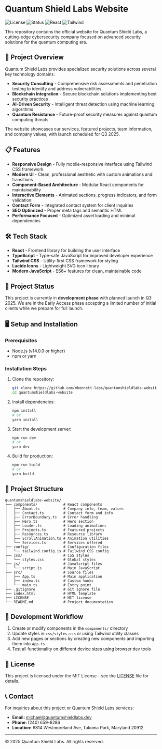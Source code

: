 # Quantum Shield Labs Website

![License](https://img.shields.io/badge/license-MIT-blue.svg)
![Status](https://img.shields.io/badge/status-in%20development-yellow)
![React](https://img.shields.io/badge/React-18-blue)
![Tailwind](https://img.shields.io/badge/Tailwind%20CSS-3-38b2ac)

This repository contains the official website for Quantum Shield Labs, a cutting-edge cybersecurity company focused on advanced security solutions for the quantum computing era.

## 🚀 Project Overview

Quantum Shield Labs provides specialized security solutions across several key technology domains:

- **Security Consulting** - Comprehensive risk assessments and penetration testing to identify and address vulnerabilities
- **Blockchain Integration** - Secure blockchain solutions implementing best security practices
- **AI-Driven Security** - Intelligent threat detection using machine learning algorithms
- **Quantum Resistance** - Future-proof security measures against quantum computing threats

The website showcases our services, featured projects, team information, and company values, with launch scheduled for Q3 2025.

## 📋 Features

- **Responsive Design** - Fully mobile-responsive interface using Tailwind CSS framework
- **Modern UI** - Clean, professional aesthetic with custom animations and transitions
- **Component-Based Architecture** - Modular React components for maintainability
- **Interactive Elements** - Animated sections, progress indicators, and form validation
- **Contact Form** - Integrated contact system for client inquiries
- **SEO Optimized** - Proper meta tags and semantic HTML
- **Performance Focused** - Optimized asset loading and minimal dependencies

## 🛠️ Tech Stack

- **React** - Frontend library for building the user interface
- **TypeScript** - Type-safe JavaScript for improved developer experience
- **Tailwind CSS** - Utility-first CSS framework for styling
- **Lucide Icons** - Lightweight SVG icon library
- **Modern JavaScript** - ES6+ features for clean, maintainable code

## 🚦 Project Status

This project is currently in **development phase** with planned launch in Q3 2025. We are in the Early Access phase accepting a limited number of initial clients while we prepare for full launch.

## 🖥️ Setup and Installation

### Prerequisites

- Node.js (v14.0.0 or higher)
- npm or yarn

### Installation Steps

1. Clone the repository:
   ```bash
   git clone https://github.com/mbennett-labs/quantumshieldlabs-website.git
   cd quantumshieldlabs-website
   ```

2. Install dependencies:
   ```bash
   npm install
   # or
   yarn install
   ```

3. Start the development server:
   ```bash
   npm run dev
   # or
   yarn dev
   ```

4. Build for production:
   ```bash
   npm run build
   # or
   yarn build
   ```

## 📁 Project Structure

```
quantumshieldlabs-website/
├── components/            # React components
│   ├── About.ts           # Company info, team, values
│   ├── Contact.ts         # Contact form and info
│   ├── ErrorBoundary.ts   # Error handling
│   ├── Hero.ts            # Hero section
│   ├── Loader.ts          # Loading animations
│   ├── Projects.ts        # Featured projects
│   ├── Resources.ts       # Resource library
│   ├── ScrollAnimation.ts # Animation utilities
│   └── Services.ts        # Services offered
├── config/                # Configuration files
│   └── tailwind.config.js # Tailwind CSS config
├── css/                   # CSS styles
│   └── styles.css         # Global styles
├── js/                    # JavaScript files
│   └── script.js          # Main JavaScript
├── src/                   # Source files
│   ├── App.ts             # Main application
│   ├── index.ts           # Custom hooks
│   └── main.ts            # Entry point
├── .gitignore             # Git ignore file
├── index.html             # HTML template
├── LICENSE                # MIT license
└── README.md              # Project documentation
```

## 🔄 Development Workflow

1. Create or modify components in the `components/` directory
2. Update styles in `css/styles.css` or using Tailwind utility classes
3. Add new pages or sections by creating new components and importing them into `App.ts`
4. Test all functionality on different device sizes using browser dev tools

## 📄 License

This project is licensed under the MIT License - see the [LICENSE](LICENSE) file for details.

## 📞 Contact

For inquiries about this project or Quantum Shield Labs services:

- **Email:** michael@quantumshieldlabs.dev
- **Phone:** (240) 659-8286
- **Location:** 6814 Westmoreland Ave, Takoma Park, Maryland 20912

---

&copy; 2025 Quantum Shield Labs. All rights reserved.
